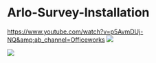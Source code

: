 # Arlo-Survey-Installation
https://www.youtube.com/watch?v=p5AvmDUj-NQ&amp;ab_channel=Officeworks
![](https://www.marketsandmarkets.com/Images/physical-security-market17.jpg)

![](https://www.marketsandmarkets.com/Images/home-security-system-market9.jpg)
